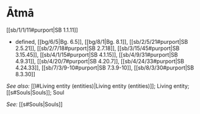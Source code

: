 # Ātmā

[[sb/1/1/11#purport|SB 1.1.11]]

* defined, [[bg/6/5|Bg. 6.5]], [[bg/8/1|Bg. 8.1]], [[sb/2/5/21#purport|SB 2.5.21]], [[sb/2/7/18#purport|SB 2.7.18]], [[sb/3/15/45#purport|SB 3.15.45]], [[sb/4/1/15#purport|SB 4.1.15]], [[sb/4/9/31#purport|SB 4.9.31]], [[sb/4/20/7#purport|SB 4.20.7]], [[sb/4/24/33#purport|SB 4.24.33]], [[sb/7/3/9-10#purport|SB 7.3.9-10]], [[sb/8/3/30#purport|SB 8.3.30]]

*See also:* [[l#Living entity (entities)|Living entity (entities)]]; Living entity; [[s#Souls|Souls]]; Soul

*See:* [[s#Souls|Souls]]
